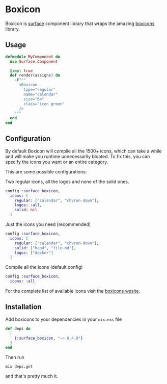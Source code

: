 # Boxicon

Boxicon is [surface](https://github.com/surface-ui/surface) component library that wraps the amazing [boxicons](https://boxicons.com) library.

## Usage

```elixir
defmodule MyComponent do
  use Surface.Component

  @impl true
  def render(assigns) do
    ~F"""
      <Boxicon
        type="regular"
        name="calendar"  
        size="64" 
        class="icon green"
      />
    """
  end
end
```

## Configuration

By default Boxicon will compile all the 1500+ icons, which can take a while and will make you runtime
unnecessarily bloated. To fix this, you can specify the icons you want or an entire category.

This are some possible configurations:

Two regular icons, all the logos and none of the solid ones.
```elixir
config :surface_boxicon,
  icons: [
    regular: ["calendar", "chvron-down"],
    logos: :all,
    solid: nil
  ]
```

Just the icons you need (recommended)
```elixir
config :surface_boxicon,
  icons: [
    regular: ["calendar", "chvron-down"],
    solid: ["hand", "file-md"],
    logos: ["docker"]
  ]
```

Compile all the icons (default config)
```elixir
config :surface_boxicon,
  icons: :all
```

For the complete list of available icons visit the [boxicons wesite](https://boxicons.com).

## Installation

Add boxicons to your dependencies in your `mix.exs` file

```elixir
def deps do
  [
    {:surface_boxicon, "~> 0.4.0"}
  ]
end
```

Then run 

```
mix deps.get
```

and that's pretty much it.
